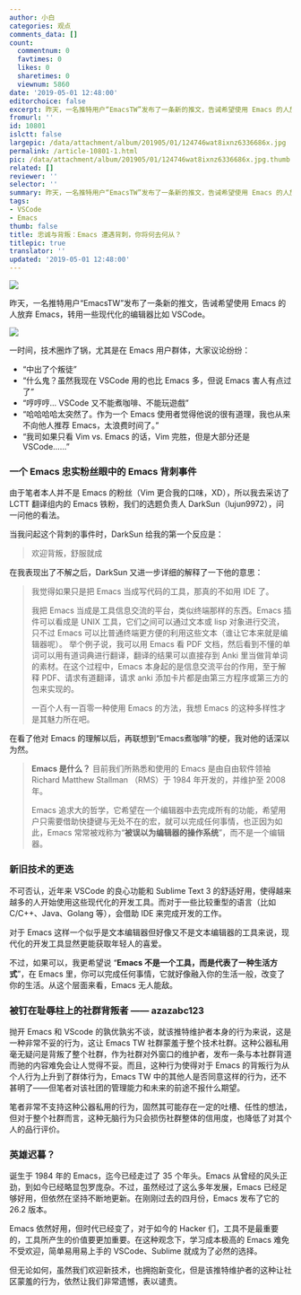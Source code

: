 ```yaml
---
author: 小白
categories: 观点
comments_data: []
count:
  commentnum: 0
  favtimes: 0
  likes: 0
  sharetimes: 0
  viewnum: 5860
date: '2019-05-01 12:48:00'
editorchoice: false
excerpt: 昨天，一名推特用户“EmacsTW”发布了一条新的推文，告诫希望使用 Emacs 的人放弃 Emacs，转用一些现代化的编辑器比如 VSCode。
fromurl: ''
id: 10801
islctt: false
largepic: /data/attachment/album/201905/01/124746wat8ixnz6336686x.jpg
permalink: /article-10801-1.html
pic: /data/attachment/album/201905/01/124746wat8ixnz6336686x.jpg.thumb.jpg
related: []
reviewer: ''
selector: ''
summary: 昨天，一名推特用户“EmacsTW”发布了一条新的推文，告诫希望使用 Emacs 的人放弃 Emacs，转用一些现代化的编辑器比如 VSCode。
tags:
- VSCode
- Emacs
thumb: false
title: 忠诚与背叛：Emacs 遭遇背刺，你将何去何从？
titlepic: true
translator: ''
updated: '2019-05-01 12:48:00'
---
```


![](/data/attachment/album/201905/01/124746wat8ixnz6336686x.jpg)


昨天，一名推特用户“EmacsTW”发布了一条新的推文，告诫希望使用 Emacs 的人放弃 Emacs，转用一些现代化的编辑器比如 VSCode。


![](/data/attachment/album/201905/01/124829s1ts92vh800i201n.jpg)


一时间，技术圈炸了锅，尤其是在 Emacs 用户群体，大家议论纷纷：


* “中出了个叛徒”
* “什么鬼？虽然我现在 VSCode 用的也比 Emacs 多，但说 Emacs 害人有点过了”
* “哼哼哼… VSCode 又不能煮咖啡、不能玩遊戲”
* “哈哈哈哈太突然了。作为一个 Emacs 使用者觉得他说的很有道理，我也从来不向他人推荐 Emacs，太浪费时间了。”
* “我司如果只看 Vim vs. Emacs 的话，Vim 完胜，但是大部分还是 VSCode……”


### 一个 Emacs 忠实粉丝眼中的 Emacs 背刺事件


由于笔者本人并不是 Emacs 的粉丝（Vim 更合我的口味，XD），所以我去采访了 LCTT 翻译组内的 Emacs 铁粉，我们的选题负责人 DarkSun（lujun9972），问一问他的看法。


当我问起这个背刺的事件时，DarkSun 给我的第一个反应是：



> 
> 欢迎背叛，舒服就成
> 
> 
> 


在我表现出了不解之后，DarkSun 又进一步详细的解释了一下他的意思：



> 
> 我觉得如果只是把 Emacs 当成写代码的工具，那真的不如用 IDE 了。
> 
> 
> 我把 Emacs 当成是工具信息交流的平台，类似终端那样的东西。Emacs 插件可以看成是 UNIX 工具，它们之间可以通过文本或 lisp 对象进行交流，只不过 Emacs 可以比普通终端更方便的利用这些文本（谁让它本来就是编辑器呢）。 举个例子说，我可以用 Emacs 看 PDF 文档，然后看到不懂的单词可以用有道词典进行翻译，翻译的结果可以直接存到 Anki 里当做背单词的素材。在这个过程中，Emacs 本身起的是信息交流平台的作用，至于解释 PDF、请求有道翻译，请求 anki 添加卡片都是由第三方程序或第三方的包来实现的。
> 
> 
> 一百个人有一百零一种使用 Emacs 的方法，我想 Emacs 的这种多样性才是其魅力所在吧。
> 
> 
> 


在看了他对 Emacs 的理解以后，再联想到“Emacs煮咖啡”的梗，我对他的话深以为然。



> **Emacs 是什么？**
> 目前我们所熟悉和使用的 Emacs 是由自由软件领袖 Richard Matthew Stallman （RMS）于 1984 年开发的，并维护至 2008 年。
> 
> 
> Emacs 追求大的哲学，它希望在一个编辑器中去完成所有的功能，希望用户只需要借助快捷键与无处不在的宏，就可以完成任何事情，也正因为如此，Emacs 常常被戏称为“**被误以为编辑器的操作系统**”，而不是一个编辑器。
> 
> 
> 


### 新旧技术的更迭


不可否认，近年来 VSCode 的良心功能和 Sublime Text 3 的舒适好用，使得越来越多的人开始使用这些现代化的开发工具。而对于一些比较重型的语言（比如 C/C++、Java、Golang 等），会借助 IDE 来完成开发的工作。


对于 Emacs 这样一个似乎是文本编辑器但好像又不是文本编辑器的工具来说，现代化的开发工具显然更能获取年轻人的喜爱。


不过，如果可以，我更希望说 “**Emacs 不是一个工具，而是代表了一种生活方式**”，在 Emacs 里，你可以完成任何事情，它就好像融入你的生活一般，改变了你的生活。从这个层面来看，Emacs 无人能敌。


### 被钉在耻辱柱上的社群背叛者 —— azazabc123


抛开 Emacs 和 VScode 的孰优孰劣不谈，就该推特维护者本身的行为来说，这是一种非常不妥的行为，这让 Emacs TW 社群蒙羞于整个技术社群。这种公器私用毫无疑问是背叛了整个社群，作为社群对外窗口的维护者，发布一条与本社群背道而驰的内容难免会让人觉得不妥。而且，这种行为使得对于 Emacs 的背叛行为从个人行为上升到了群体行为，Emacs TW 中的其他人是否同意这样的行为，还不甚明了——但笔者对该社团的管理能力和未来的前途不报什么期望。


笔者非常不支持这种公器私用的行为，固然其可能存在一定的吐槽、任性的想法，但对于整个社群而言，这种无脑行为只会损伤社群整体的信用度，也降低了对其个人的品行评价。


### 英雄迟暮？


诞生于 1984 年的 Emacs，迄今已经走过了 35 个年头。Emacs 从曾经的风头正劲，到如今已经略显包罗庞杂。不过，虽然经过了这么多年发展，Emacs 已经足够好用，但依然在坚持不断地更新。在刚刚过去的四月份，Emacs 发布了它的 26.2 版本。


Emacs 依然好用，但时代已经变了，对于如今的 Hacker 们，工具不是最重要的，工具所产生的价值要更加重要。在这种观念下，学习成本极高的 Emacs 难免不受欢迎，简单易用易上手的 VSCode、Sublime 就成为了必然的选择。


但无论如何，虽然我们欢迎新技术，也拥抱新变化，但是该推特维护者的这种让社区蒙羞的行为，依然让我们非常遗憾，表以谴责。